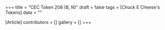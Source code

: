+++
title = "CEC Token 208 (B, N)"
draft = false
tags = [Chuck E Cheese's Tokens]
date = ""

[Article]
contributors = []
gallery = []
+++